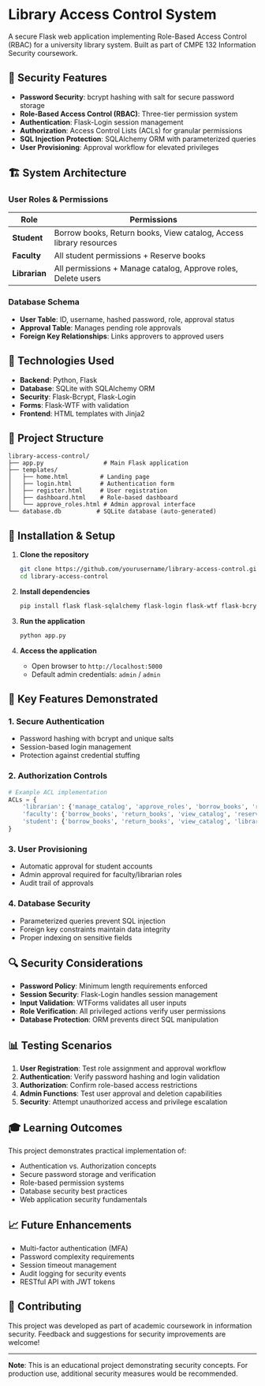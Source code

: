 # Library Access Control System

A secure Flask web application implementing Role-Based Access Control (RBAC) for a university library system. Built as part of CMPE 132 Information Security coursework.

## 🔐 Security Features

- **Password Security**: bcrypt hashing with salt for secure password storage
- **Role-Based Access Control (RBAC)**: Three-tier permission system
- **Authentication**: Flask-Login session management
- **Authorization**: Access Control Lists (ACLs) for granular permissions
- **SQL Injection Protection**: SQLAlchemy ORM with parameterized queries
- **User Provisioning**: Approval workflow for elevated privileges

## 🏗️ System Architecture

### User Roles & Permissions

| Role | Permissions |
|------|-------------|
| **Student** | Borrow books, Return books, View catalog, Access library resources |
| **Faculty** | All student permissions + Reserve books |
| **Librarian** | All permissions + Manage catalog, Approve roles, Delete users |

### Database Schema
- **User Table**: ID, username, hashed password, role, approval status
- **Approval Table**: Manages pending role approvals
- **Foreign Key Relationships**: Links approvers to approved users

## 🚀 Technologies Used

- **Backend**: Python, Flask
- **Database**: SQLite with SQLAlchemy ORM
- **Security**: Flask-Bcrypt, Flask-Login
- **Forms**: Flask-WTF with validation
- **Frontend**: HTML templates with Jinja2

## 📁 Project Structure

```
library-access-control/
├── app.py                 # Main Flask application
├── templates/
│   ├── home.html         # Landing page
│   ├── login.html        # Authentication form
│   ├── register.html     # User registration
│   ├── dashboard.html    # Role-based dashboard
│   └── approve_roles.html # Admin approval interface
└── database.db          # SQLite database (auto-generated)
```

## 🔧 Installation & Setup

1. **Clone the repository**
   ```bash
   git clone https://github.com/yourusername/library-access-control.git
   cd library-access-control
   ```

2. **Install dependencies**
   ```bash
   pip install flask flask-sqlalchemy flask-login flask-wtf flask-bcrypt
   ```

3. **Run the application**
   ```bash
   python app.py
   ```

4. **Access the application**
   - Open browser to `http://localhost:5000`
   - Default admin credentials: `admin` / `admin`

## 🎯 Key Features Demonstrated

### 1. Secure Authentication
- Password hashing with bcrypt and unique salts
- Session-based login management
- Protection against credential stuffing

### 2. Authorization Controls
```python
# Example ACL implementation
ACLs = {
    'librarian': {'manage_catalog', 'approve_roles', 'borrow_books', 'return_books', 'view_catalog', 'reserve_books', 'library_resources', 'delete_user'},
    'faculty': {'borrow_books', 'return_books', 'view_catalog', 'reserve_books', 'library_resources'},
    'student': {'borrow_books', 'return_books', 'view_catalog', 'library_resources'}
}
```

### 3. User Provisioning
- Automatic approval for student accounts
- Admin approval required for faculty/librarian roles
- Audit trail of approvals

### 4. Database Security
- Parameterized queries prevent SQL injection
- Foreign key constraints maintain data integrity
- Proper indexing on sensitive fields

## 🔍 Security Considerations

- **Password Policy**: Minimum length requirements enforced
- **Session Security**: Flask-Login handles session management
- **Input Validation**: WTForms validates all user inputs
- **Role Verification**: All privileged actions verify user permissions
- **Database Protection**: ORM prevents direct SQL manipulation

## 📊 Testing Scenarios

1. **User Registration**: Test role assignment and approval workflow
2. **Authentication**: Verify password hashing and login validation
3. **Authorization**: Confirm role-based access restrictions
4. **Admin Functions**: Test user approval and deletion capabilities
5. **Security**: Attempt unauthorized access and privilege escalation

## 🎓 Learning Outcomes

This project demonstrates practical implementation of:
- Authentication vs. Authorization concepts
- Secure password storage and verification
- Role-based permission systems
- Database security best practices
- Web application security fundamentals

## 📈 Future Enhancements

- Multi-factor authentication (MFA)
- Password complexity requirements
- Session timeout management
- Audit logging for security events
- RESTful API with JWT tokens

## 🤝 Contributing

This project was developed as part of academic coursework in information security. Feedback and suggestions for security improvements are welcome!

---

**Note**: This is an educational project demonstrating security concepts. For production use, additional security measures would be recommended.
